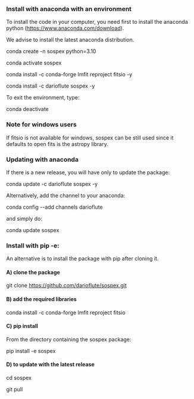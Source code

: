 ### Install with anaconda with an environment

To install the code in your computer, you need first to install the anaconda
python (https://www.anaconda.com/download).

We advise to install the latest anaconda distribution.

conda create -n sospex python=3.10

conda activate sospex

conda install -c conda-forge lmfit  reproject  fitsio -y

conda install -c darioflute sospex -y

To exit the environment, type:

conda deactivate

### Note for windows users

If fitsio is not available for windows, sospex can be still used since it defaults to open fits is the astropy library.

### Updating with anaconda

If there is a new release, you will have only to update the package:

conda update -c darioflute sospex -y

Alternatively, add the channel to your anaconda:

conda config --add channels darioflute

and simply do:

conda update sospex

### Install with pip -e:

An alternative is to install the package with pip after cloning it.

#### A) clone the package

git clone https://github.com/darioflute/sospex.git

#### B) add the required libraries

conda install -c conda-forge lmfit reproject fitsio

#### C) pip install

From the directory containing the sospex package:

pip install -e sospex


#### D) to update with the latest release

cd sospex

git pull




